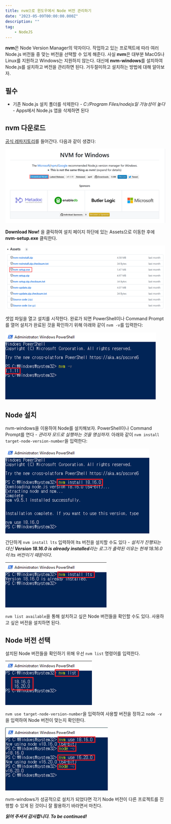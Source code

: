 ```yaml
---
title: nvm으로 윈도우에서 Node 버전 관리하기
date: "2023-05-09T00:00:00.000Z"
description: ""
tag: 
    - NodeJS
---
```


**nvm**은 Node Version Manager의 약자이다. 작업하고 있는 프로젝트에 따라 여러 Node.js 버전들 중 맞는 버전을 선택할 수 있게 해준다. 사실 **nvm**은 대부분 MacOS나 Linux를 지원하고 Windows는 지원하지 않는다. 대신에 **nvm-windows**를 설치하여 Node.js를 설치하고 버전을 관리하면 된다. 거두절미하고 설치하는 방법에 대해 알아보자.

## 필수
- 기존 Node.js 설치 폴더를 삭제한다 - _C:/Program Files/nodejs일 가능성이 높다_ - Apps에서 Node.js 앱을 삭제하면 된다

## nvm 다운로드
[공식 레파지토리](https://github.com/coreybutler/nvm-windows)를 들어간다. 다음과 같이 생겼다:

![nvm-windows-git](../imgs/14/nvm-windows-git.png)

**Download Now!** 을 클릭하여 설치 페이지 하단에 있는 Assets으로 이동한 후에 **nvm-setup.exe** 클릭한다.

![nvm-setup-exe](../imgs/14/nvm-setup-exe.png)

셋업 파일을 열고 설치를 시작한다. 완료가 되면 PowerShell이나 Command Prompt를 열어 설치가 완료된 것을 확인하기 위해 아래와 같이 `nvm -v`를 입력한다:

![nvm-version](../imgs/14/nvm-version.png)

## Node 설치
nvm-windows을 이용하여 Node를 설치해보자. PowerShell이나 Command Prompt를 연다 - _관리자 모드로 실행하는 것을 명심하자_. 아래와 같이 `nvm install target-node-version-number`을 입력한다:

![install-node](../imgs/14/install-node.png)

간단하게 `nvm install lts` 입력하여 lts 버전을 설치할 수도 있다 - _설치가 진행되는 대신 **Version 18.16.0 is already installed**라는 로그가 출력된 이유는 현재 18.16.0이 lts 버전이기 때문이다_.

![node-install-lts](../imgs/14/node-install-lts.png)

`nvm list available`을 통해 설치하고 싶은 Node 버전들을 확인할 수도 있다. 사용하고 싶은 버전을 설치하면 된다.

## Node 버전 선택
설치된 Node 버전들을 확인하기 위해 우선 `nvm list` 명령어를 입력한다. 

![nvm-list](../imgs/14/nvm-list.png)

`nvm use target-node-version-number`을 입력하여 사용할 버전을 정하고 `node -v`을 입력하여 Node 버전이 맞는지 확인한다.

![nvm-use](../imgs/14/nvm-use.png)

nvm-windows가 성공적으로 설치가 되었다면 각기 Node 버전이 다른 프로젝트를 진행할 수 있게 된 것이니 잘 활용하기 바라면서 마친다.

_**읽어 주셔서 감사합니다. To be continued!**_